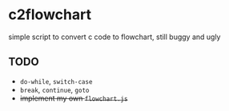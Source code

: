 # c2flowchart

simple script to convert c code to flowchart, still buggy and ugly

## TODO

* `do-while`, `switch-case`
* `break`, `continue`, `goto`
* ~~implement my own `flowchart.js`~~